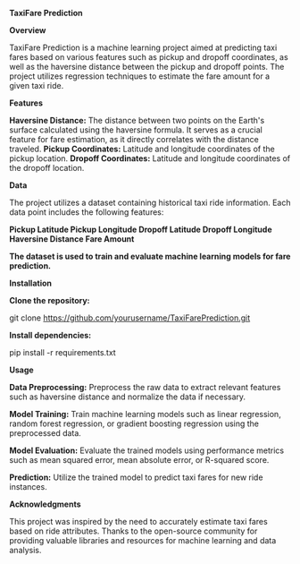 **TaxiFare Prediction**

**Overview**

TaxiFare Prediction is a machine learning project aimed at predicting taxi fares based on various features such as pickup and dropoff coordinates, as well as the haversine distance between the pickup and dropoff points. The project utilizes regression techniques to estimate the fare amount for a given taxi ride.

**Features**

**Haversine Distance:** The distance between two points on the Earth's surface calculated using the haversine formula. It serves as a crucial feature for fare estimation, as it directly correlates with the distance traveled.
**Pickup Coordinates:** Latitude and longitude coordinates of the pickup location.
**Dropoff Coordinates:** Latitude and longitude coordinates of the dropoff location.

**Data**

The project utilizes a dataset containing historical taxi ride information. Each data point includes the following features:

**Pickup Latitude
Pickup Longitude
Dropoff Latitude
Dropoff Longitude
Haversine Distance
Fare Amount**

**The dataset is used to train and evaluate machine learning models for fare prediction.**

**Installation**

**Clone the repository:**

git clone https://github.com/yourusername/TaxiFarePrediction.git

**Install dependencies:**

pip install -r requirements.txt

**Usage**

**Data Preprocessing:** Preprocess the raw data to extract relevant features such as haversine distance and normalize the data if necessary.

**Model Training:** Train machine learning models such as linear regression, random forest regression, or gradient boosting regression using the preprocessed data.

**Model Evaluation:** Evaluate the trained models using performance metrics such as mean squared error, mean absolute error, or R-squared score.

**Prediction:** Utilize the trained model to predict taxi fares for new ride instances.

**Acknowledgments**

This project was inspired by the need to accurately estimate taxi fares based on ride attributes.
Thanks to the open-source community for providing valuable libraries and resources for machine learning and data analysis.
